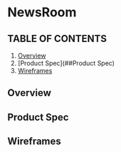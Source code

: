 # NewsRoom

## TABLE OF CONTENTS 
1. [Overview](##Overview) 
2. [Product Spec](##Product Spec)
3. [Wireframes](##Wireframes)

## Overview


## Product Spec


## Wireframes


